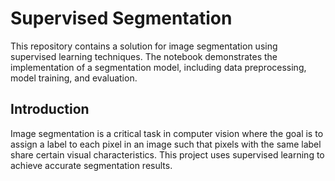 # Supervised Segmentation

This repository contains a solution for image segmentation using supervised learning techniques. The notebook demonstrates the implementation of a segmentation model, including data preprocessing, model training, and evaluation.


## Introduction

Image segmentation is a critical task in computer vision where the goal is to assign a label to each pixel in an image such that pixels with the same label share certain visual characteristics. This project uses supervised learning to achieve accurate segmentation results.

